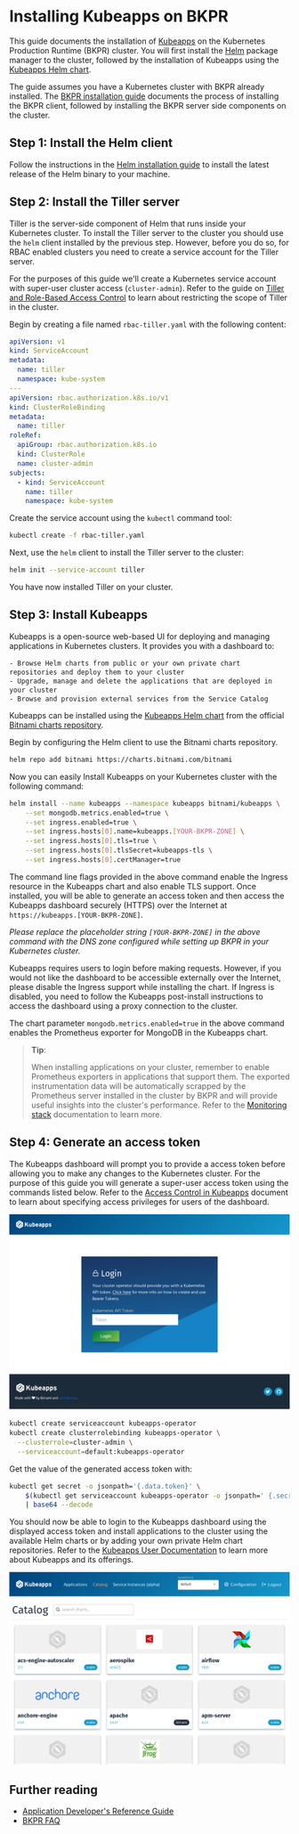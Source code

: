 # Installing Kubeapps on BKPR

This guide documents the installation of [Kubeapps](https://kubeapps.com/) on the Kubernetes Production Runtime (BKPR) cluster. You will first install the [Helm](https://www.helm.sh/) package manager to the cluster, followed by the installation of Kubeapps using the [Kubeapps Helm chart](https://hub.kubeapps.com/charts/bitnami/kubeapps).

The guide assumes you have a Kubernetes cluster with BKPR already installed. The [BKPR installation guide](install.md) documents the process of installing the BKPR client, followed by installing the BKPR server side components on the cluster.

## Step 1: Install the Helm client

Follow the instructions in the [Helm installation guide](https://docs.helm.sh/using_helm/#installing-the-helm-client) to install the latest release of the Helm binary to your machine.

## Step 2: Install the Tiller server

Tiller is the server-side component of Helm that runs inside your Kubernetes cluster. To install the Tiller server to the cluster you should use the `helm` client installed by the previous step. However, before you do so, for RBAC enabled clusters you need to create a service account for the Tiller server.

For the purposes of this guide we'll create a Kubernetes service account with super-user cluster access (`cluster-admin`). Refer to the guide on [Tiller and Role-Based Access Control](https://github.com/helm/helm/blob/master/docs/rbac.md) to learn about restricting the scope of Tiller in the cluster.

Begin by creating a file named `rbac-tiller.yaml` with the following content:

```yaml
apiVersion: v1
kind: ServiceAccount
metadata:
  name: tiller
  namespace: kube-system
---
apiVersion: rbac.authorization.k8s.io/v1
kind: ClusterRoleBinding
metadata:
  name: tiller
roleRef:
  apiGroup: rbac.authorization.k8s.io
  kind: ClusterRole
  name: cluster-admin
subjects:
  - kind: ServiceAccount
    name: tiller
    namespace: kube-system
```

Create the service account using the `kubectl` command tool:

```bash
kubectl create -f rbac-tiller.yaml
```

Next, use the `helm` client to install the Tiller server to the cluster:

```bash
helm init --service-account tiller
```

You have now installed Tiller on your cluster.

## Step 3: Install Kubeapps

Kubeapps is a open-source web-based UI for deploying and managing applications in Kubernetes clusters. It provides you with a dashboard to:

    - Browse Helm charts from public or your own private chart repositories and deploy them to your cluster
    - Upgrade, manage and delete the applications that are deployed in your cluster
    - Browse and provision external services from the Service Catalog

Kubeapps can be installed using the [Kubeapps Helm chart](https://hub.kubeapps.com/charts/bitnami/kubeapps) from the official [Bitnami charts repository](https://github.com/bitnami/charts).

Begin by configuring the Helm client to use the Bitnami charts repository.

```bash
helm repo add bitnami https://charts.bitnami.com/bitnami
```

Now you can easily Install Kubeapps on your Kubernetes cluster with the following command:

```bash
helm install --name kubeapps --namespace kubeapps bitnami/kubeapps \
    --set mongodb.metrics.enabled=true \
    --set ingress.enabled=true \
    --set ingress.hosts[0].name=kubeapps.[YOUR-BKPR-ZONE] \
    --set ingress.hosts[0].tls=true \
    --set ingress.hosts[0].tlsSecret=kubeapps-tls \
    --set ingress.hosts[0].certManager=true
```

The command line flags provided in the above command enable the Ingress resource in the Kubeapps chart and also enable TLS support. Once installed, you will be able to generate an access token and then access the Kubeapps dashboard securely (HTTPS) over the Internet at `https://kubeapps.[YOUR-BKPR-ZONE]`.

_Please replace the placeholder string `[YOUR-BKPR-ZONE]` in the above command with the DNS zone configured while setting up BKPR in your Kubernetes cluster._

Kubeapps requires users to login before making requests.  However, if you would not like the dashboard to be accessible externally over the Internet, please disable the Ingress support while installing the chart.  If Ingress is disabled, you need to follow the Kubeapps post-install instructions to access the dashboard using a proxy connection to the cluster.

The chart parameter `mongodb.metrics.enabled=true` in the above command enables the Prometheus exporter for MongoDB in the Kubeapps chart.

> **Tip**:
>
> When installing applications on your cluster, remember to enable Prometheus exporters in applications that support them. The exported instrumentation data will be automatically scrapped by the Prometheus server installed in the cluster by BKPR and will provide useful insights into the cluster's performance. Refer to the [Monitoring stack](components.md#monitoring-stack) documentation to learn more.

## Step 4: Generate an access token

The Kubeapps dashboard will prompt you to provide a access token before allowing you to make any changes to the Kubernetes cluster. For the purpose of this guide you will generate a super-user access token using the commands listed below. Refer to the [Access Control in Kubeapps](https://github.com/kubeapps/kubeapps/blob/master/docs/user/access-control.md) document to learn about specifying access privileges for users of the dashboard.

![Kubeapps Login](images/kubeapps-login.png)

```bash
kubectl create serviceaccount kubeapps-operator
kubectl create clusterrolebinding kubeapps-operator \
  --clusterrole=cluster-admin \
  --serviceaccount=default:kubeapps-operator
```

Get the value of the generated access token with:

```bash
kubectl get secret -o jsonpath='{.data.token}' \
    $(kubectl get serviceaccount kubeapps-operator -o jsonpath=' {.secrets[].name}') \
    | base64 --decode
```

You should now be able to login to the Kubeapps dashboard using the displayed access token and install applications to the cluster using the available Helm charts or by adding your own private Helm chart repositories. Refer to the [Kubeapps User Documentation](https://github.com/kubeapps/kubeapps/tree/master/docs/user) to learn more about Kubeapps and its offerings.

![Kubeapps Application Catalog](images/kubeapps-app-catalog.png)

## Further reading

- [Application Developer's Reference Guide](application-developers-reference-guide.md)
- [BKPR FAQ](FAQ.md)
